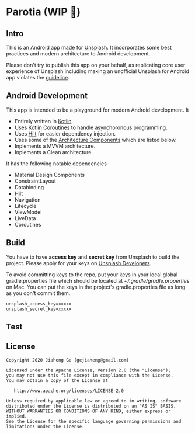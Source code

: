 # Parotia (WIP 🔧️)

## Intro
This is an Android app made for [Unsplash](https://unsplash.com). It incorporates some best practices and modern architecture to Android development. 

Please don't try to publish this app on your behalf, as replicating core user experience of Unsplash including making an unofficial Unsplash for Android app violates the [guideline](https://help.unsplash.com/en/articles/2511257-guideline-replicating-unsplash).

## Android Development
This app is intended to be a playground for modern Android development. It
- Entirely written in [Kotlin](https://kotlinlang.org).
- Uses [Kotlin Coroutines](https://kotlinlang.org/docs/reference/coroutines/coroutines-guide.html) to handle asynchoronous programming.
- Uses [Hilt](https://dagger.dev/hilt/) for easier dependency injection.
- Uses some of the [Architecture Components](https://developer.android.com/topic/libraries/architecture/) which are listed below.
- Inplements a MVVM architecture.
- Inplements a Clean architecture.

It has the following notable dependencies
- Material Design Components
- ConstraintLayout
- Databinding
- Hilt
- Navigation
- Lifecycle
- ViewModel
- LiveData
- Coroutines

## Build
You have to have **access key** and **secret key** from Unsplash to build the project. Please apply for your keys on [Unsplash Developers](https://unsplash.com/developers).

To avoid committing keys to the repo, put your keys in your local global gradle.properties file which should be located at *~/.gradle/gradle.properties* on Mac. You can put the keys in the project's gradle.properties file as long as you don't commit them.
```
unsplash_access_key=xxxxx
unsplash_secret_key=xxxxx
```

## Test

## License
    Copyright 2020 Jiaheng Ge (gejiaheng@gmail.com)

    Licensed under the Apache License, Version 2.0 (the "License");
    you may not use this file except in compliance with the License.
    You may obtain a copy of the License at

       http://www.apache.org/licenses/LICENSE-2.0

    Unless required by applicable law or agreed to in writing, software
    distributed under the License is distributed on an "AS IS" BASIS,
    WITHOUT WARRANTIES OR CONDITIONS OF ANY KIND, either express or implied.
    See the License for the specific language governing permissions and
    limitations under the License.
